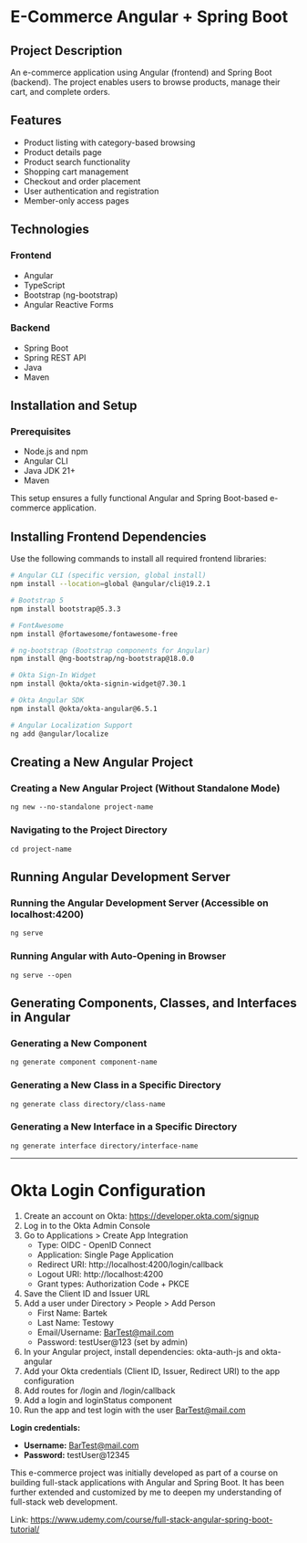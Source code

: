 # E-Commerce Angular + Spring Boot

## Project Description
An e-commerce application using Angular (frontend) and Spring Boot (backend). The project enables users to browse products, manage their cart, and complete orders.

## Features
- Product listing with category-based browsing
- Product details page
- Product search functionality
- Shopping cart management
- Checkout and order placement
- User authentication and registration
- Member-only access pages

## Technologies

### Frontend
- Angular
- TypeScript
- Bootstrap (ng-bootstrap)
- Angular Reactive Forms

### Backend
- Spring Boot
- Spring REST API
- Java
- Maven

## Installation and Setup

### Prerequisites
- Node.js and npm
- Angular CLI
- Java JDK 21+
- Maven

This setup ensures a fully functional Angular and Spring Boot-based e-commerce application.

## Installing Frontend Dependencies

Use the following commands to install all required frontend libraries:

```bash
# Angular CLI (specific version, global install)
npm install --location=global @angular/cli@19.2.1

# Bootstrap 5
npm install bootstrap@5.3.3

# FontAwesome
npm install @fortawesome/fontawesome-free

# ng-bootstrap (Bootstrap components for Angular)
npm install @ng-bootstrap/ng-bootstrap@18.0.0

# Okta Sign-In Widget
npm install @okta/okta-signin-widget@7.30.1

# Okta Angular SDK
npm install @okta/okta-angular@6.5.1

# Angular Localization Support
ng add @angular/localize
```

## Creating a New Angular Project

### Creating a New Angular Project (Without Standalone Mode)
```
ng new --no-standalone project-name
```

### Navigating to the Project Directory
```
cd project-name
```

## Running Angular Development Server

### Running the Angular Development Server (Accessible on localhost:4200)
```
ng serve
```

### Running Angular with Auto-Opening in Browser
```
ng serve --open
```

## Generating Components, Classes, and Interfaces in Angular

### Generating a New Component
```
ng generate component component-name
```

### Generating a New Class in a Specific Directory
```
ng generate class directory/class-name
```

### Generating a New Interface in a Specific Directory
```
ng generate interface directory/interface-name
```

---

# Okta Login Configuration

1. Create an account on Okta: https://developer.okta.com/signup
2. Log in to the Okta Admin Console
3. Go to Applications > Create App Integration
   - Type: OIDC - OpenID Connect
   - Application: Single Page Application
   - Redirect URI: http://localhost:4200/login/callback
   - Logout URI: http://localhost:4200
   - Grant types: Authorization Code + PKCE
4. Save the Client ID and Issuer URL
5. Add a user under Directory > People > Add Person
   - First Name: Bartek
   - Last Name: Testowy
   - Email/Username: BarTest@mail.com
   - Password: testUser@123 (set by admin)
6. In your Angular project, install dependencies: okta-auth-js and okta-angular
7. Add your Okta credentials (Client ID, Issuer, Redirect URI) to the app configuration
8. Add routes for /login and /login/callback
9. Add a login and loginStatus component
10. Run the app and test login with the user BarTest@mail.com

**Login credentials:**
- **Username:** BarTest@mail.com
- **Password:** testUser@12345

This e-commerce project was initially developed as part of a course on building full-stack applications with Angular and Spring Boot. It has been further extended and customized by me to deepen my understanding of full-stack web development.

Link:  https://www.udemy.com/course/full-stack-angular-spring-boot-tutorial/

